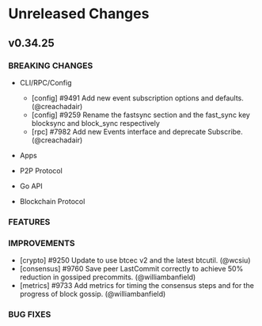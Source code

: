 # Unreleased Changes

## v0.34.25

### BREAKING CHANGES

- CLI/RPC/Config
  - [config] \#9491 Add new event subscription options and defaults. (@creachadair)
  - [config] \#9259 Rename the fastsync section and the fast_sync key blocksync and block_sync respectively
  - [rpc] \#7982 Add new Events interface and deprecate Subscribe. (@creachadair)

- Apps

- P2P Protocol

- Go API

- Blockchain Protocol

### FEATURES

### IMPROVEMENTS

- [crypto] \#9250 Update to use btcec v2 and the latest btcutil. (@wcsiu)
- [consensus] \#9760 Save peer LastCommit correctly to achieve 50% reduction in gossiped precommits. (@williambanfield)
- [metrics] \#9733 Add metrics for timing the consensus steps and for the progress of block gossip. (@williambanfield)

### BUG FIXES

